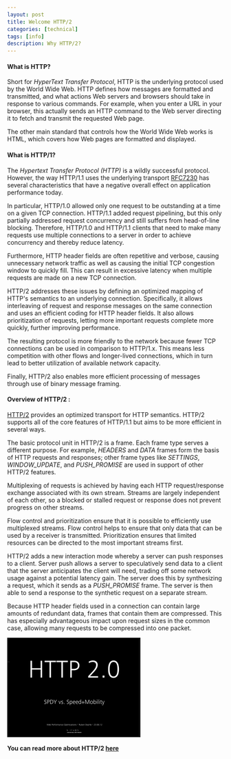 ```yaml
---
layout: post
title: Welcome HTTP/2
categories: [technical]
tags: [info]
description: Why HTTP/2?
---
```


#### What is HTTP?  
Short for *HyperText Transfer Protocol*, HTTP is the underlying protocol used by the World Wide Web. HTTP defines how messages are formatted and transmitted, and what actions Web servers and browsers should take in response to various commands. For example, when you enter a URL in your browser, this actually sends an HTTP command to the Web server directing it to fetch and transmit the requested Web page.

The other main standard that controls how the World Wide Web works is HTML, which covers how Web pages are formatted and displayed.  

#### What is HTTP/1?  


The *Hypertext Transfer Protocol (HTTP)* is a wildly successful protocol. However, the way HTTP/1.1 uses the underlying transport [RFC7230](https://tools.ietf.org/html/rfc7230) has several characteristics that have a negative overall effect on application performance today.

In particular, HTTP/1.0 allowed only one request to be outstanding at a time on a given TCP connection. HTTP/1.1 added request pipelining, but this only partially addressed request concurrency and still suffers from head-of-line blocking. Therefore, HTTP/1.0 and HTTP/1.1 clients that need to make many requests use multiple connections to a server in order to achieve concurrency and thereby reduce latency.

Furthermore, HTTP header fields are often repetitive and verbose, causing unnecessary network traffic as well as causing the initial TCP  congestion window to quickly fill. This can result in excessive latency when multiple requests are made on a new TCP connection.

HTTP/2 addresses these issues by defining an optimized mapping of HTTP's semantics to an underlying connection. Specifically, it allows interleaving of request and response messages on the same connection and uses an efficient coding for HTTP header fields. It also allows prioritization of requests, letting more important requests complete more quickly, further improving performance.

The resulting protocol is more friendly to the network because fewer TCP connections can be used in comparison to HTTP/1.x. This means less competition with other flows and longer-lived connections, which in turn lead to better utilization of available network capacity.

Finally, HTTP/2 also enables more efficient processing of messages through use of binary message framing.  

#### Overview of HTTP/2 :



[HTTP/2](https://tools.ietf.org/html/rfc7540) provides an optimized transport for HTTP semantics. HTTP/2 supports all of the core features of HTTP/1.1 but aims to be more efficient in several ways.

The basic protocol unit in HTTP/2 is a frame. Each frame type serves a different purpose. For example, *HEADERS* and *DATA* frames form the basis of HTTP requests and responses; other frame types like *SETTINGS*, *WINDOW_UPDATE*, and *PUSH_PROMISE* are used in support of other HTTP/2 features.

Multiplexing of requests is achieved by having each HTTP request/response exchange associated with its own stream. Streams are largely independent of each other, so a blocked or stalled request or response does not prevent progress on other streams.

Flow control and prioritization ensure that it is possible to efficiently use multiplexed streams. Flow control helps to ensure that only data that can be used by a receiver is transmitted. Prioritization ensures that limited resources can be directed to the most important streams first.

HTTP/2 adds a new interaction mode whereby a server can push responses to a client. Server push allows a server to speculatively send data to a client that the server anticipates the client will need, trading off some network usage against a potential latency gain. The server does this by synthesizing a request, which it sends as a *PUSH_PROMISE* frame. The server is then able to send a response to the synthetic request on a separate stream.

Because HTTP header fields used in a connection can contain large amounts of redundant data, frames that contain them are compressed. This has especially advantageous impact upon request sizes in the common case, allowing many requests to be compressed into one packet.  


![Image](/assets/ico/http_2.png)

**You can read more about HTTP/2 [here](https://en.wikipedia.org/wiki/HTTP/2)**
